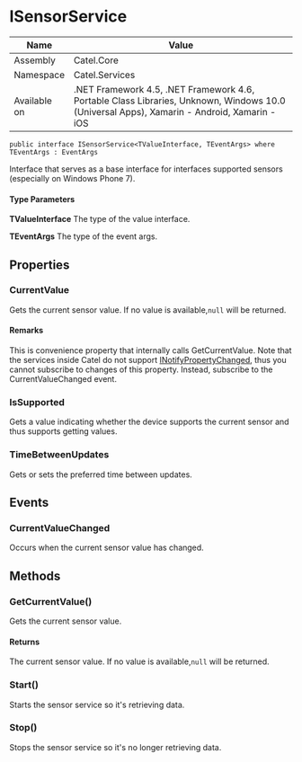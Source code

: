 

# ISensorService

Name|Value
---|---
Assembly|Catel.Core
Namespace|Catel.Services
Available on|.NET Framework 4.5, .NET Framework 4.6, Portable Class Libraries, Unknown, Windows 10.0 (Universal Apps), Xamarin - Android, Xamarin - iOS

```
public interface ISensorService<TValueInterface, TEventArgs> where TEventArgs : EventArgs 
```

Interface that serves as a base interface for interfaces supported sensors (especially on Windows Phone 7).

#### Type Parameters

**TValueInterface**
The type of the value interface.

**TEventArgs**
The type of the event args.



## Properties

### CurrentValue

Gets the current sensor value. If no value is available,`null` will be returned.

#### Remarks

This is convenience property that internally calls GetCurrentValue. Note that the services inside Catel do not support [INotifyPropertyChanged](#), thus you cannot subscribe to changes of this property. Instead, subscribe to the CurrentValueChanged event.



### IsSupported

Gets a value indicating whether the device supports the current sensor and thus supports getting values.



### TimeBetweenUpdates

Gets or sets the preferred time between updates.



## Events

### CurrentValueChanged

Occurs when the current sensor value has changed.



## Methods

### GetCurrentValue()

Gets the current sensor value.

#### Returns

The current sensor value. If no value is available,`null` will be returned.



### Start()

Starts the sensor service so it's retrieving data.



### Stop()

Stops the sensor service so it's no longer retrieving data.



